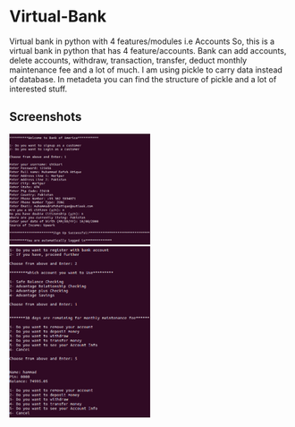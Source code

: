 # Virtual-Bank

Virtual bank in python with 4 features/modules i.e Accounts
So, this is a virtual bank in python that has 4 feature/accounts.
Bank can add accounts, delete accounts, withdraw, transaction, transfer,
deduct monthly maintenance fee and a lot of much.
I am using pickle to carry data instead of database.
In metadeta you can find the structure of pickle and a lot of interested stuff.

## Screenshots

<p float="left">
  <img src="screenshots/1.png" width="50%" />
  <img src="screenshots/2.png" width="50%" /> 
</p>